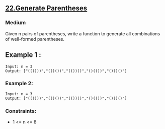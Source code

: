 ## [22.Generate Parentheses](https://leetcode.com/problems/generate-parentheses/description/)



### Medium

Given n pairs of parentheses, write a function to generate all combinations of well-formed parentheses.

## Example 1 :

~~~
Input: n = 3
Output: ["((()))","(()())","(())()","()(())","()()()"]
~~~

### Example 2:

~~~
Input: n = 3
Output: ["((()))","(()())","(())()","()(())","()()()"]
~~~

### Constraints:

- 1 <= n <= 8
 
